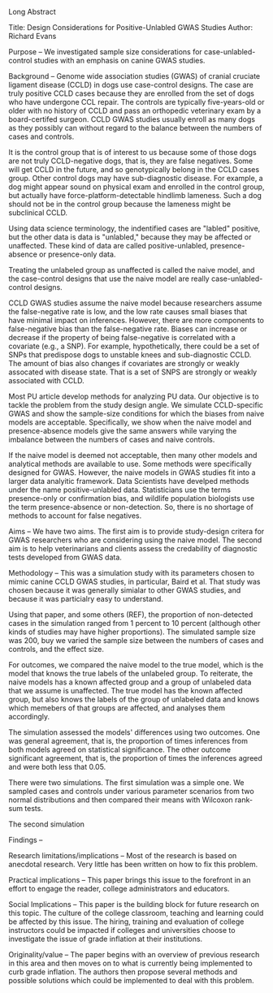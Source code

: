 
Long Abstract

Title: Design Considerations for Positive-Unlabled GWAS Studies
Author: Richard Evans



Purpose – We investigated sample size considerations for case-unlabled-control studies with an emphasis on canine GWAS studies.

Background – Genome wide association studies (GWAS) of cranial cruciate ligament disease (CCLD) in dogs use case-control designs. The case are truly positive CCLD cases because they are enrolled from the set of dogs who have undergone CCL repair. The controls are typically five-years-old or older with no history of CCLD and pass an orthopedic veterinary exam by a board-certifed surgeon. CCLD GWAS studies usually enroll as many dogs as they possibly can without regard to the balance between the numbers of cases and controls.

It is the control group that is of interest to us because some of those dogs are not truly CCLD-negative dogs, that is, they are false negatives. Some will get CCLD in the future, and so genotypically belong in the CCLD cases group. Other control dogs may have sub-diagnostic disease. For example, a dog might appear sound on physical exam and enrolled in the control group, but actually have force-platform-detectable hindlimb lameness. Such a dog should not be in the control group because the lameness might be subclinical CCLD. 

Using data science terminology, the indentified cases are "labled" positive, but the other data is data is "unlabled," because they may be affected or unaffected. These kind of data are called positive-unlabled, presence-absence or presence-only data.

Treating the unlabeled group as unaffected is called the naive model, and the case-control designs that use the naive model are really case-unlabled-control designs.

CCLD GWAS studies assume the naive model because researchers assume the false-negative rate is low, and the low rate causes small biases that have minimal impact on inferences. However, there are more components to false-negative bias than the false-negative rate. Biases can increase or decrease if the property of being false-negative is correlated with a covariate (e.g., a SNP). For example, hypothetically, there could be a set of SNPs that predispose dogs to unstable knees and sub-diagnostic CCLD. The amount of bias also changes if covariates are strongly or weakly assocated with disease state. That is a set of SNPS are strongly or weakly associated with CCLD. 

Most PU article develop methods for analyzing PU data. Our objective is to tackle the problem from the study design angle. We simulate CCLD-specific GWAS and show the sample-size conditions for which the biases from naive models are acceptable. Specifically, we show when the naive model and presence-absence models give the same answers while varying the imbalance between the numbers of cases and naive controls.   

If the naive model is deemed not acceptable, then many other models and analytical methods are available to use. Some methods were specifically designed for GWAS. However, the naive models in GWAS studies fit into a larger data analyitic framework. Data Scientists have develped methods under the name positive-unlabled data. Statisticians use the terms presence-only or confirmation bias, and wildlife population biologists use the term presence-absence or non-detection. So, there is no shortage of methods to account for false negatives.

Aims – We have two aims. The first aim is to provide study-design critera for GWAS researchers who are considering using the naive model. The second aim is to help veterinarians and clients assess the credability of diagnostic tests developed from GWAS data.

Methodology – This was a simulation study with its parameters chosen to mimic canine CCLD GWAS studies, in particular, Baird et al. That study was chosen because it was generally simialar to other GWAS studies, and because it was particialry easy to understand. 

Using that paper, and some others (REF), the proportion of non-detected cases in the simulation ranged from 1 percent to 10 percent (although other kinds of studies may have higher proportions). The simulated sample size was 200, buy we varied the sample size between the numbers of cases and controls, and the effect size.

For outcomes, we compared the naive model to the true model, which is the model that knows the true labels of the unlabeled group. To reiterate, the naive models has a known affected group and a group of unlabeled data that we assume is unaffected. The true model has the known affected group, but also knows the labels of the group of unlabeled data and knows which memebers of that groups are affected, and analyses them accordingly. 

The simulation assessed the models' differences using two outcomes. One was general agreement, that is, the proportion of times inferences from both models agreed on statistical significance. The other outcome significant agreement, that is, the proportion of times the inferences agreed and were both less that 0.05.



There were two simulations. The first simulation was a simple one. We sampled cases and controls under various parameter scenarios from two normal distributions and then compared their means with Wilcoxon rank-sum tests. 

The second simulation 

Findings – 

Research limitations/implications – Most of the research is based on anecdotal research. Very little has been written on how to fix this problem.

Practical implications – This paper brings this issue to the forefront in an effort to engage the reader, college administrators and educators.

Social Implications – This paper is the building block for future research on this topic. The culture of the college classroom, teaching and learning could be affected by this issue. The hiring, training and evaluation of college instructors could be impacted if colleges and universities choose to investigate the issue of grade inflation at their institutions.

Originality/value – The paper begins with an overview of previous research in this area and then moves on to what is currently being implemented to curb grade inflation. The authors then propose several methods and possible solutions which could be implemented to deal with this problem.